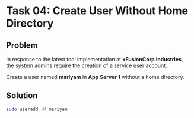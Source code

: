 # Task 04: Create User Without Home Directory

## Problem

In response to the latest tool implementation at **xFusionCorp Industries**,  
the system admins require the creation of a service user account.

Create a user named **mariyam** in **App Server 1** without a home directory.


## Solution

```bash
sudo useradd -M mariyam

